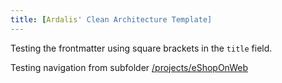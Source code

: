 ```yaml
---
title: [Ardalis' Clean Architecture Template]
---
```


Testing the frontmatter using square brackets in the `title` field.

Testing navigation from subfolder [/projects/eShopOnWeb](/projects/eShopOnWeb)